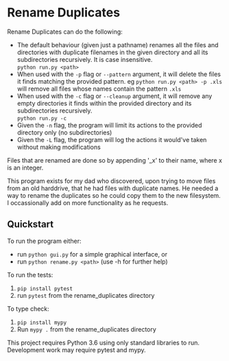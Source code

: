 # Rename Duplicates

Rename Duplicates can do the following:

- The default behaviour (given just a pathname) renames all the files and directories with duplicate filenames in the given directory and all its subdirectories recursively. It is case insensitive.  
  `python run.py <path>`
- When used with the `-p` flag or `--pattern` argument, it will delete the files it finds matching the provided pattern. eg `python run.py <path> -p .xls` will remove all files whose names contain the pattern `.xls`
- When used with the `-c` flag or `--cleanup` argument, it will remove any empty directories it finds within the provided directory and its subdirectories recursively.  
  `python run.py -c`
- Given the `-n` flag, the program will limit its actions to the provided directory only (no subdirectories)
- Given the `-L` flag, the program will log the actions it would've taken without making modifications

Files that are renamed are done so by appending '_x' to their name, where x is an integer.

This program exists for my dad who discovered, upon trying to move files from an old harddrive, that he had files with duplicate names. He needed a way to rename the duplicates so he could copy them to the new filesystem. I occassionally add on more functionality as he requests.

## Quickstart

To run the program either:

- run `python gui.py` for a simple graphical interface, or
- run `python rename.py <path>` (use -h for further help)

To run the tests:

1. `pip install pytest`
1. run `pytest` from the rename_duplicates directory

To type check:

1. `pip install mypy`
1. Run `mypy .` from the rename_duplicates directory

This project requires Python 3.6 using only standard libraries to run. Development work may require pytest and mypy.
